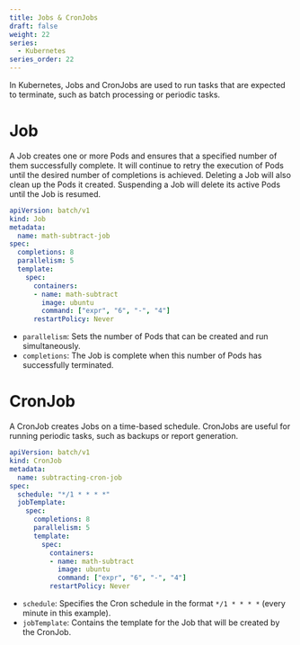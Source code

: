 ```yaml
---
title: Jobs & CronJobs
draft: false
weight: 22
series:
  - Kubernetes
series_order: 22
---
```

In Kubernetes, Jobs and CronJobs are used to run tasks that are expected to terminate, such as batch processing or periodic tasks.
# Job
A Job creates one or more Pods and ensures that a specified number of them successfully complete. It will continue to retry the execution of Pods until the desired number of completions is achieved.
Deleting a Job will also clean up the Pods it created. Suspending a Job will delete its active Pods until the Job is resumed.

```yaml
apiVersion: batch/v1
kind: Job
metadata:
  name: math-subtract-job
spec:
  completions: 8
  parallelism: 5
  template:
    spec:
      containers:
      - name: math-subtract
        image: ubuntu
        command: ["expr", "6", "-", "4"]
      restartPolicy: Never
```
- `parallelism`: Sets the number of Pods that can be created and run simultaneously.
- `completions`: The Job is complete when this number of Pods has successfully terminated.
# CronJob
A CronJob creates Jobs on a time-based schedule. CronJobs are useful for running periodic tasks, such as backups or report generation.

```yaml
apiVersion: batch/v1
kind: CronJob
metadata:
  name: subtracting-cron-job
spec:
  schedule: "*/1 * * * *"
  jobTemplate:
    spec:
      completions: 8
      parallelism: 5
      template:
        spec:
          containers:
          - name: math-subtract
            image: ubuntu
            command: ["expr", "6", "-", "4"]
          restartPolicy: Never
```

- `schedule`: Specifies the Cron schedule in the format `*/1 * * * *` (every minute in this example).
- `jobTemplate`: Contains the template for the Job that will be created by the CronJob.